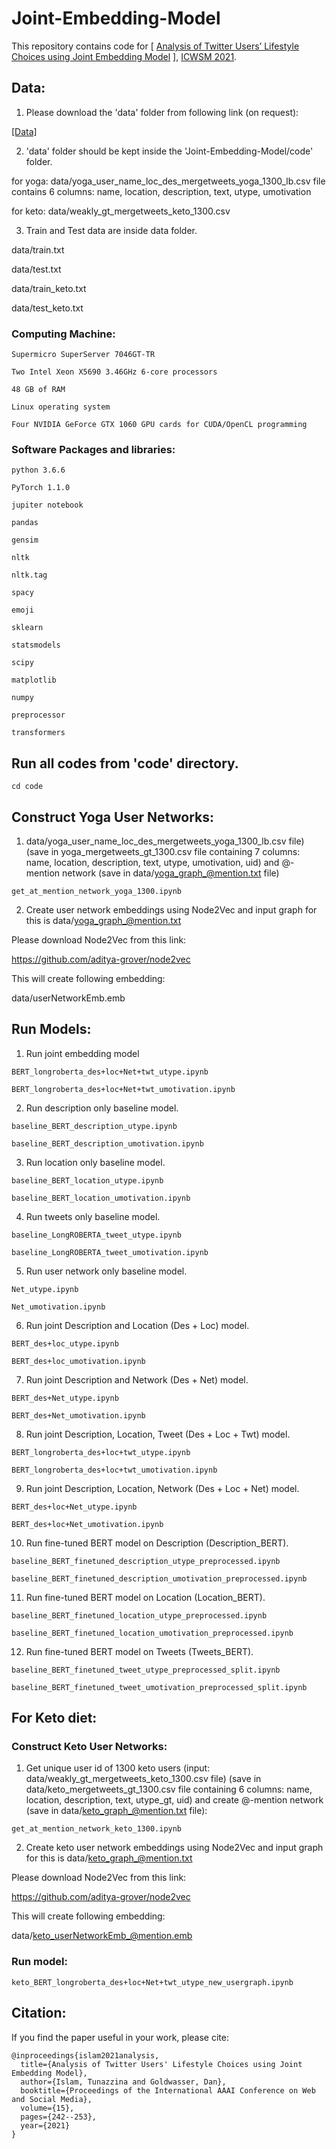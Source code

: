# Joint-Embedding-Model

This repository contains code for [ [Analysis of Twitter Users’ Lifestyle Choices using Joint Embedding Model](https://ojs.aaai.org/index.php/ICWSM/article/view/18057/17860) ], [ICWSM 2021](https://www.icwsm.org/2021/index.html).

## Data:

1. Please download the 'data' folder from following link (on request):

[[Data]](https://purdue0-my.sharepoint.com/:f:/g/personal/islam32_purdue_edu/Ephi4L1NwM1Phy0NgcVueigBMKxOtl0ZBUKUQ_xL1wMJlw?e=da4Omn)

2. 'data' folder should be kept inside the 'Joint-Embedding-Model/code' folder. 

for yoga: data/yoga_user_name_loc_des_mergetweets_yoga_1300_lb.csv file contains 6 columns: name, location, description, text, utype, umotivation


for keto: data/weakly_gt_mergetweets_keto_1300.csv


3. Train and Test data are inside data folder. 

data/train.txt

data/test.txt

data/train_keto.txt

data/test_keto.txt

### Computing Machine:

```
Supermicro SuperServer 7046GT-TR

Two Intel Xeon X5690 3.46GHz 6-core processors

48 GB of RAM

Linux operating system

Four NVIDIA GeForce GTX 1060 GPU cards for CUDA/OpenCL programming

```

### Software Packages and libraries:

```
python 3.6.6

PyTorch 1.1.0

jupiter notebook

pandas

gensim

nltk

nltk.tag

spacy

emoji

sklearn

statsmodels

scipy

matplotlib

numpy

preprocessor

transformers

```

## Run all codes from 'code' directory.

```
cd code

```

## Construct Yoga User Networks:

1) data/yoga_user_name_loc_des_mergetweets_yoga_1300_lb.csv file) (save in yoga_mergetweets_gt_1300.csv file containing 7 columns: name, location, description, text, utype, umotivation, uid) and @-mention network (save in data/yoga_graph_@mention.txt file)

```
get_at_mention_network_yoga_1300.ipynb

```
2) Create user network embeddings using Node2Vec and input graph for this is data/yoga_graph_@mention.txt


Please download Node2Vec from this link:

https://github.com/aditya-grover/node2vec
 
This will create following embedding:

data/userNetworkEmb.emb


## Run Models:

1) Run joint embedding model

```
BERT_longroberta_des+loc+Net+twt_utype.ipynb

BERT_longroberta_des+loc+Net+twt_umotivation.ipynb

```

2) Run description only baseline model.

```
baseline_BERT_description_utype.ipynb

baseline_BERT_description_umotivation.ipynb

```

3) Run location only baseline model. 
```
baseline_BERT_location_utype.ipynb

baseline_BERT_location_umotivation.ipynb

```

4) Run tweets only baseline model.

```
baseline_LongROBERTA_tweet_utype.ipynb

baseline_LongROBERTA_tweet_umotivation.ipynb

```

5) Run user network only baseline model. 

```
Net_utype.ipynb

Net_umotivation.ipynb

```

6) Run joint Description and Location (Des + Loc) model.

```
BERT_des+loc_utype.ipynb

BERT_des+loc_umotivation.ipynb

```

7) Run joint Description and Network (Des + Net) model.

```
BERT_des+Net_utype.ipynb

BERT_des+Net_umotivation.ipynb

```

8) Run joint Description, Location, Tweet (Des + Loc + Twt) model.

```
BERT_longroberta_des+loc+twt_utype.ipynb

BERT_longroberta_des+loc+twt_umotivation.ipynb

```

9) Run joint Description, Location, Network (Des + Loc + Net) model.

```
BERT_des+loc+Net_utype.ipynb

BERT_des+loc+Net_umotivation.ipynb

```

10) Run fine-tuned BERT model on Description (Description_BERT). 

```
baseline_BERT_finetuned_description_utype_preprocessed.ipynb

baseline_BERT_finetuned_description_umotivation_preprocessed.ipynb

```

11) Run fine-tuned BERT model on Location (Location_BERT).

```
baseline_BERT_finetuned_location_utype_preprocessed.ipynb

baseline_BERT_finetuned_location_umotivation_preprocessed.ipynb

```

12) Run fine-tuned BERT model on Tweets (Tweets_BERT). 

```
baseline_BERT_finetuned_tweet_utype_preprocessed_split.ipynb

baseline_BERT_finetuned_tweet_umotivation_preprocessed_split.ipynb

```

## For Keto diet:

### Construct Keto User Networks:

1) Get unique user id of 1300 keto users (input: data/weakly_gt_mergetweets_keto_1300.csv file) (save in data/keto_mergetweets_gt_1300.csv file containing 6 columns: name, location, description, text, utype_gt, uid) and create @-mention network (save in data/keto_graph_@mention.txt file): 
 

```
get_at_mention_network_keto_1300.ipynb

```

2) Create keto user network embeddings using Node2Vec and input graph for this is data/keto_graph_@mention.txt

Please download Node2Vec from this link:

https://github.com/aditya-grover/node2vec
 
This will create following embedding:

data/keto_userNetworkEmb_@mention.emb

### Run model:

```
keto_BERT_longroberta_des+loc+Net+twt_utype_new_usergraph.ipynb

```

## Citation:

If you find the paper useful in your work, please cite:

```
@inproceedings{islam2021analysis,
  title={Analysis of Twitter Users' Lifestyle Choices using Joint Embedding Model},
  author={Islam, Tunazzina and Goldwasser, Dan},
  booktitle={Proceedings of the International AAAI Conference on Web and Social Media},
  volume={15},
  pages={242--253},
  year={2021}
}

```


